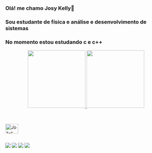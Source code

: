 ### Olá! me chamo Josy Kelly👋
### Sou estudante de física e análise e desenvolvimento de sistemas 
### No momento estou estudando c e c++


<!--
**Jozpiu/Jozpiu** is a ✨ _special_ ✨ repository because its `README.md` (this file) appears on your GitHub profile.

Here are some ideas to get you started:

- 🔭 I’m currently working on 
- 🌱 I’m currently learning ...
- 👯 I’m looking to collaborate on ...
- 🤔 I’m looking for help with ...
- 💬 Ask me about ...
- 😄 Pronouns: Ela/Dela
- ⚡ Fun fact: ...
-->


<div align="center">
  <a href="https://github.com/Jozpiu">
  <img height="180em" src="https://github-readme-stats.vercel.app/api?username=Jozpiu&show_icons=true&theme=dark&include_all_commits=true&count_private=true"/>
  <img height="180em" src="https://github-readme-stats.vercel.app/api/top-langs/?username=Jozpiu&layout=compact&langs_count=7&theme=dark"/>
</div>
  
 ##
  <div style="display: inline_block"><br>
  <img align="center" alt="Joz-c" height="30" width="40" src="https://cdn.jsdelivr.net/gh/devicons/devicon/icons/c/c-plain.svg">
  
</div>
  
  ##
  <div> 
 
  <a href="https://instagram.com/Jozpiu" target="_blank"><img src="https://img.shields.io/badge/-Instagram-%23E4405F?style=for-the-badge&logo=instagram&logoColor=white" target="_blank"></a>
 	<a href="https://www.twitch.tv/Jozpiu" target="_blank"><img src="https://img.shields.io/badge/Twitch-9146FF?style=for-the-badge&logo=twitch&logoColor=white" target="_blank"></a>
  <a href = "mailto:josyk.silva@outlook.com"><img src="https://img.shields.io/badge/Microsoft_Outlook-0078D4?style=for-the-badge&logo=microsoft-outlook&logoColor=white"></a>
  <a href="https://www.linkedin.com/in/josy-kelly-b187b8162" target="_blank"><img src="https://img.shields.io/badge/-LinkedIn-%230077B5?style=for-the-badge&logo=linkedin&logoColor=white" target="_blank"></a> 
    
  </div>
